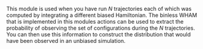 This module is used when you have run $N$ trajectories each of which was computed by integrating a different biased Hamiltonian.  The binless WHAM that is implemented in 
this modules actions can be used to extract the probability of observing the set of configurations during the $N$ trajectories. You can then use this information to construct 
the distribution that would have been observed in an unbiased simulation.


